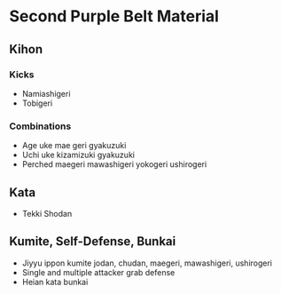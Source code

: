 # Second Purple Belt Material

## Kihon

### Kicks

* Namiashigeri
* Tobigeri

### Combinations

* Age uke mae geri gyakuzuki
* Uchi uke kizamizuki gyakuzuki
* Perched maegeri mawashigeri yokogeri ushirogeri

## Kata

* Tekki Shodan

## Kumite, Self-Defense, Bunkai

* Jiyyu ippon kumite jodan, chudan, maegeri, mawashigeri, ushirogeri
* Single and multiple attacker grab defense
* Heian kata bunkai
